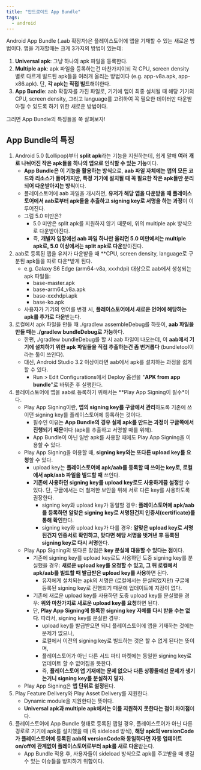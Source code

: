 ```yaml
---
title: "안드로이드 App Bundle"
tags:
  - android
---
```



Android App Bundle (.aab 확장자)은 플레이스토어에 앱을 기재할 수 있는 새로운 방법이다. 앱을 기재할때는 크게 3가지의 방법이 있는데:

1. **Universal apk**: 그냥 하나의 apk 파일을 등록한다.
2. **Multiple apk**: apk 파일을 등록하는건 마찬가지이되 각 CPU, screen density 별로 다르게 빌드된 apk들을 여러개 올리는 방법이다 (e.g. app-v8a.apk, app-x86.apk).
단, **각 apk는 직접 빌드**해야한다.
3. **App Bundle**: aab 확장자를 가진 파일로, 기기에 앱이 최종 설치될 때 해당 기기의 CPU, screen density, 그리고 language를 고려하여 꼭 필요한 데이터만 다운받아질 수 있도록 하기 위한 새로운 방법이다.

그러면 App Bundle의 특징들을 쭉 살펴보자!

## App Bundle의 특징

1. Android 5.0 (Lollipop)부터 **split apk**라는 기능을 지원하는데, 쉽게 말해 **여러 개로 나뉘어진 작은 apk들을 하나의 앱으로 인식할 수 있는 기능**이다.
    - **App Bundle은 이 기능을 활용하는 방식**으로, **aab 파일 자체에는 앱의 모든 코드와 리소스가 들어가지만, 특정 기기에 설치될 때 꼭 필요한 작은 apk들만 분리되어 다운받아지는 방식**이다.
    - 플레이스토어에 aab 파일을 개시하면, **유저가 해당 앱을 다운받을 때 플레이스토어에서 aab로부터 apk들을 추출하고 signing key로 서명을 하는 과정**이 이루어진다.
    - 그럼 5.0 미만은?
        - 5.0 미만은 split apk를 지원하지 않기 때문에, 위의 multiple apk 방식으로 다운받아진다.
        - 즉, **개발자 입장에선 aab 파일 하나만 올리면 5.0 미만에서는 multiple apk로, 5.0 이상에서는 split apk로 다운**받아진다.
2. aab로 등록된 앱을 유저가 다운받을 때 **CPU, screen density, language로 구분된 apk들을 따로 다운*받게 된다.
    - e.g. Galaxy S6 Edge (arm64-v8a, xxxhdpi) 대상으로 aab에서 생성되는 apk 파일들:
        - base-master.apk
        - base-arm64_v8a.apk
        - base-xxxhdpi.apk
        - base-ko.apk
    - 사용자가 기기의 언어를 변경 시, **플레이스토어에서 새로운 언어에 해당하는 apk를 추가로 다운**받는다.
3. 로컬에서 apk 파일을 만들 때 ./gradlew assembleDebug를 하듯이, **aab 파일을 만들 때는 ./gradlew bundleDebug로 가능**하다.
    - 한편, ./gradlew bundleDebug를 할 시 aab 파일이 나오는데, 이 **aab에서 기기에 설치하기 위한 apk 파일들을 직접 추출하는건 좀 번거롭다** (bundletool이라는 툴이 쓰인다).
    - 대신, Android Studio 3.2 이상이라면 aab에서 apk를 설치하는 과정을 쉽게 할 수 있다.
        - Run > Edit Configurations에서 Deploy 옵션을 "**APK from app bundle**"로 바꿔준 후 실행한다.
4. 플레이스토어에 앱을 aab로 등록하기 위해서는 **Play App Signing이 필수*이다.
    - Play App Signing이란, **앱의 signing key를 구글에서 관리**하도록 기존에 쓰이던 signing key를 플레이스토어에 등록하는 것이다.
        - 필수인 이유는 **App Bundle의 경우 실제 apk를 만드는 과정이 구글쪽에서 진행되기 때문**이다 (apk를 추출하고 서명할 때를 위해).
        - App Bundle이 아닌 일반 apk를 사용할 때에도 Play App Signing을 이용할 수 있다.
    - Play App Signing을 이용할 때, **signing key와는 또다른 upload key를 요청**할 수 있다.
        - upload key는 **플레이스토어에 apk/aab를 등록할 때 쓰이는 key로, 로컬에서 apk/aab 파일을 빌드할 때** 쓰인다.
        - **기존에 사용하던 signing key를 upload key로도 사용하게끔 설정**할 수 있다. 단, 구글에서는 더 철저한 보안을 위해 서로 다른 key를 사용하도록 권장한다.
            - signing key와 upload key가 동일할 경우: **플레이스토어에 apk/aab를 등록하면 알맞은 signing key로 서명된건지 인증서(certificate)를 통해 확인**한다.
            - signing key와 upload key가 다를 경우: **알맞은 upload key로 서명된건지 인증서로 확인하고, 맞다면 해당 서명을 벗겨낸 후 등록된 signing key로 다시 서명**한다.
    - Play App Signing의 또다른 장점은 **key 분실에 대응할 수 있다는 점**이다.
        - 기존에 signing key를 upload key로도 사용하던 도중 signing key를 분실했을 경우: **새로운 upload key를 요청할 수 있고, 그 뒤 로컬에서 apk/aab를 빌드할 때 발급받은 upload key를 사용**하면 된다.
            - 유저에게 설치되는 apk의 서명은 (로컬에서는 분실되었지만) 구글에 등록된 signing key로 진행되기 때문에 업데이트에 지장이 없다.
        - 기존에 새로운 upload key를 사용하던 도중 upload key를 분실했을 경우: **위와 마찬가지로 새로운 upload key를 요청**하면 된다.
        - 단, **Play App Signing에 등록한 signing key 자체를 다시 받을 수는 없다**. 따라서, signing key를 분실한 경우:
            - upload key를 발급받으면 되니 플레이스토어에 앱을 기재하는 것에는 문제가 없으나,
            - 로컬에서 이전의 signing key로 빌드하는 것은 할 수 없게 된다는 뜻이며,
            - 플레이스토어가 아닌 다른 서드 파티 마켓에는 동일한 signing key로 업데이트 할 수 없어짐을 뜻한다.
            - 즉, **플레이스토어 앱 기재에는 문제 없으나 다른 상황들에선 문제가 생기는거니 signing key를 분실하지 말자**.
    - Play App Signing은 **앱 단위로 설정**된다.
5. Play Feature Delivery와 Play Asset Delivery를 지원한다.
    - Dynamic module을 지원한다는 뜻이다.
    - **Universal apk과 multiple apk에서는 이를 지원하지 못한다는 점이 차이점**이다.
6. 플레이스토어에 App Bundle 형태로 등록된 앱일 경우, 플레이스토어가 아닌 다른 경로로 기기에 apk를 설치했을 때 (즉 sideload 방식), **해당 apk의 versionCode가 플레이스토어에 등록된 aab의 versionCode와 동일하다면 자동 업데이트 on/off에 관계없이 플레이스토어로부터 apk를 새로 다운**받는다.
    - App Bundle 적용 후, 사용자들이 sideload 방식으로 apk를 주고받을 때 생길 수 있는 이슈들을 방지하기 위함이다.
